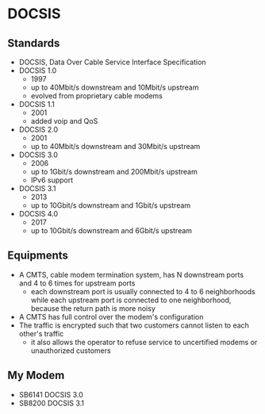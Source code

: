 DOCSIS
======

## Standards

- DOCSIS, Data Over Cable Service Interface Specification
- DOCSIS 1.0
  - 1997
  - up to 40Mbit/s downstream and 10Mbit/s upstream
  - evolved from proprietary cable modems
- DOCSIS 1.1
  - 2001
  - added voip and QoS
- DOCSIS 2.0
  - 2001
  - up to 40Mbit/s downstream and 30Mbit/s upstream
- DOCSIS 3.0
  - 2006
  - up to 1Gbit/s downstream and 200Mbit/s upstream
  - IPv6 support
- DOCSIS 3.1
  - 2013
  - up to 10Gbit/s downstream and 1Gbit/s upstream
- DOCSIS 4.0
  - 2017
  - up to 10Gbit/s downstream and 6Gbit/s upstream

## Equipments

- A CMTS, cable modem termination system, has N downstream ports and 4 to 6
  times for upstream ports
  - each downstream port is usually connected to 4 to 6 neighborhoods while
    each upstream port is connected to one neighborhood, because the return
    path is more noisy
- A CMTS has full control over the modem's configuration
- The traffic is encrypted such that two customers cannot listen to each
  other's traffic
  - it also allows the operator to refuse service to uncertified modems or
    unauthorized customers

## My Modem

- SB6141 DOCSIS 3.0
- SB8200 DOCSIS 3.1
